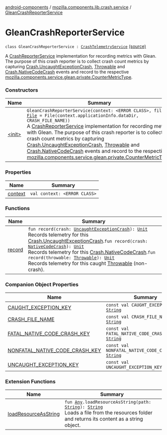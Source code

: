 [android-components](../../index.md) / [mozilla.components.lib.crash.service](../index.md) / [GleanCrashReporterService](./index.md)

# GleanCrashReporterService

`class GleanCrashReporterService : `[`CrashTelemetryService`](../-crash-telemetry-service/index.md) [(source)](https://github.com/mozilla-mobile/android-components/blob/master/components/lib/crash/src/main/java/mozilla/components/lib/crash/service/GleanCrashReporterService.kt#L21)

A [CrashReporterService](../-crash-reporter-service/index.md) implementation for recording metrics with Glean.  The purpose of this
crash reporter is to collect crash count metrics by capturing [Crash.UncaughtExceptionCrash](../../mozilla.components.lib.crash/-crash/-uncaught-exception-crash/index.md),
[Throwable](https://kotlinlang.org/api/latest/jvm/stdlib/kotlin/-throwable/index.html) and [Crash.NativeCodeCrash](../../mozilla.components.lib.crash/-crash/-native-code-crash/index.md) events and record to the respective
[mozilla.components.service.glean.private.CounterMetricType](../../mozilla.components.service.glean.private/-counter-metric-type.md).

### Constructors

| Name | Summary |
|---|---|
| [&lt;init&gt;](-init-.md) | `GleanCrashReporterService(context: <ERROR CLASS>, file: `[`File`](https://developer.android.com/reference/java/io/File.html)` = File(context.applicationInfo.dataDir, CRASH_FILE_NAME))`<br>A [CrashReporterService](../-crash-reporter-service/index.md) implementation for recording metrics with Glean.  The purpose of this crash reporter is to collect crash count metrics by capturing [Crash.UncaughtExceptionCrash](../../mozilla.components.lib.crash/-crash/-uncaught-exception-crash/index.md), [Throwable](https://kotlinlang.org/api/latest/jvm/stdlib/kotlin/-throwable/index.html) and [Crash.NativeCodeCrash](../../mozilla.components.lib.crash/-crash/-native-code-crash/index.md) events and record to the respective [mozilla.components.service.glean.private.CounterMetricType](../../mozilla.components.service.glean.private/-counter-metric-type.md). |

### Properties

| Name | Summary |
|---|---|
| [context](context.md) | `val context: <ERROR CLASS>` |

### Functions

| Name | Summary |
|---|---|
| [record](record.md) | `fun record(crash: `[`UncaughtExceptionCrash`](../../mozilla.components.lib.crash/-crash/-uncaught-exception-crash/index.md)`): `[`Unit`](https://kotlinlang.org/api/latest/jvm/stdlib/kotlin/-unit/index.html)<br>Records telemetry for this [Crash.UncaughtExceptionCrash](../../mozilla.components.lib.crash/-crash/-uncaught-exception-crash/index.md).`fun record(crash: `[`NativeCodeCrash`](../../mozilla.components.lib.crash/-crash/-native-code-crash/index.md)`): `[`Unit`](https://kotlinlang.org/api/latest/jvm/stdlib/kotlin/-unit/index.html)<br>Records telemetry for this [Crash.NativeCodeCrash](../../mozilla.components.lib.crash/-crash/-native-code-crash/index.md).`fun record(throwable: `[`Throwable`](https://kotlinlang.org/api/latest/jvm/stdlib/kotlin/-throwable/index.html)`): `[`Unit`](https://kotlinlang.org/api/latest/jvm/stdlib/kotlin/-unit/index.html)<br>Records telemetry for this caught [Throwable](https://kotlinlang.org/api/latest/jvm/stdlib/kotlin/-throwable/index.html) (non-crash). |

### Companion Object Properties

| Name | Summary |
|---|---|
| [CAUGHT_EXCEPTION_KEY](-c-a-u-g-h-t_-e-x-c-e-p-t-i-o-n_-k-e-y.md) | `const val CAUGHT_EXCEPTION_KEY: `[`String`](https://kotlinlang.org/api/latest/jvm/stdlib/kotlin/-string/index.html) |
| [CRASH_FILE_NAME](-c-r-a-s-h_-f-i-l-e_-n-a-m-e.md) | `const val CRASH_FILE_NAME: `[`String`](https://kotlinlang.org/api/latest/jvm/stdlib/kotlin/-string/index.html) |
| [FATAL_NATIVE_CODE_CRASH_KEY](-f-a-t-a-l_-n-a-t-i-v-e_-c-o-d-e_-c-r-a-s-h_-k-e-y.md) | `const val FATAL_NATIVE_CODE_CRASH_KEY: `[`String`](https://kotlinlang.org/api/latest/jvm/stdlib/kotlin/-string/index.html) |
| [NONFATAL_NATIVE_CODE_CRASH_KEY](-n-o-n-f-a-t-a-l_-n-a-t-i-v-e_-c-o-d-e_-c-r-a-s-h_-k-e-y.md) | `const val NONFATAL_NATIVE_CODE_CRASH_KEY: `[`String`](https://kotlinlang.org/api/latest/jvm/stdlib/kotlin/-string/index.html) |
| [UNCAUGHT_EXCEPTION_KEY](-u-n-c-a-u-g-h-t_-e-x-c-e-p-t-i-o-n_-k-e-y.md) | `const val UNCAUGHT_EXCEPTION_KEY: `[`String`](https://kotlinlang.org/api/latest/jvm/stdlib/kotlin/-string/index.html) |

### Extension Functions

| Name | Summary |
|---|---|
| [loadResourceAsString](../../mozilla.components.support.test.file/kotlin.-any/load-resource-as-string.md) | `fun `[`Any`](https://kotlinlang.org/api/latest/jvm/stdlib/kotlin/-any/index.html)`.loadResourceAsString(path: `[`String`](https://kotlinlang.org/api/latest/jvm/stdlib/kotlin/-string/index.html)`): `[`String`](https://kotlinlang.org/api/latest/jvm/stdlib/kotlin/-string/index.html)<br>Loads a file from the resources folder and returns its content as a string object. |

